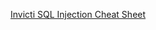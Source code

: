 [Invicti SQL Injection Cheat Sheet](https://www.invicti.com/blog/web-security/sql-injection-cheat-sheet/)